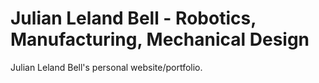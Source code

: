 # Julian Leland Bell - Robotics, Manufacturing, Mechanical Design

Julian Leland Bell's personal website/portfolio.
